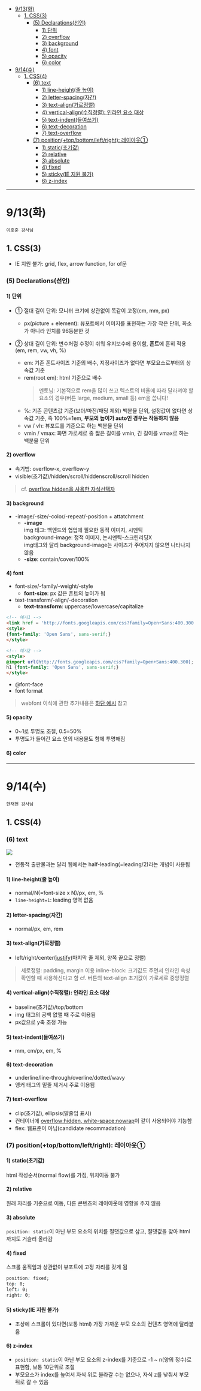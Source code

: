 - [9/13(화)](#913화)
  - [1. CSS(3)](#1-css3)
    - [(5) Declarations(선언)](#5-declarations선언)
      - [1) 단위](#1-단위)
      - [2) overflow](#2-overflow)
      - [3) background](#3-background)
      - [4) font](#4-font)
      - [5) opacity](#5-opacity)
      - [6) color](#6-color)
- [9/14(수)](#914수)
  - [1. CSS(4)](#1-css4)
    - [(6) text](#6-text)
      - [1) line-height(줄 높이)](#1-line-height줄-높이)
      - [2) letter-spacing(자간)](#2-letter-spacing자간)
      - [3) text-align(가로정렬)](#3-text-align가로정렬)
      - [4) vertical-align(수직정렬): 인라인 요소 대상](#4-vertical-align수직정렬-인라인-요소-대상)
      - [5) text-indent(들여쓰기)](#5-text-indent들여쓰기)
      - [6) text-decoration](#6-text-decoration)
      - [7) text-overflow](#7-text-overflow)
    - [(7) position(+top/bottom/left/right): 레이아웃①](#7-positiontopbottomleftright-레이아웃)
      - [1) static(초기값)](#1-static초기값)
      - [2) relative](#2-relative)
      - [3) absolute](#3-absolute)
      - [4) fixed](#4-fixed)
      - [5) sticky(IE 지원 불가)](#5-stickyie-지원-불가)
      - [6) z-index](#6-z-index)
---
# 9/13(화)
`이호준 강사님`

## 1. CSS(3)
* IE 지원 불가: grid, flex, arrow function, for of문 
### (5) Declarations(선언)
#### 1) 단위
* ① 절대 길이 단위: 모니터 크기에 상관없이 똑같이 고정(cm, mm, px)
  * px(picture + element): 뷰포트에서 이미지를 표현하는 가장 작은 단위, 화소가 아니라 인치를 96등분한 것
  
* ② 상대 길이 단위: 변수처럼 수정이 쉬워 유지보수에 용이함, **폰트**에 흔히 적용(em, rem, vw, vh, %)
  * em: 기존 폰트사이즈 기준의 배수, 지정사이즈가 없다면 부모요소로부터의 상속값 기준
  * rem(root em): html 기준으로 배수
    > 멘토님: 기본적으로 rem을 많이 쓰고 텍스트의 비율에 따라 달라져야 할 요소의 경우(버튼 large, medium, small 등) em을 씁니다!
  * %: 기존 콘텐츠값 기준(보더/마진/패딩 제외) 백분율 단위, 설정값이 없다면 상속값 기준, 즉 100%=1em, **부모의 높이가 auto인 경우는 작동하지 않음**
  * vw / vh: 뷰포트를 기준으로 하는 백분율 단위
  * vmin / vmax: 화면 가로세로 중 짧은 길이를 vmin, 긴 길이를 vmax로 하는 백분율 단위

#### 2) overflow
* 속기법: overflow-x, overflow-y
* visible(초기값)/hidden/scroll/hiddenscroll/scroll hidden

> cf. [overflow hidden을 사용한 자식선택자](https://www.google.com/search?q=overflow+hidden%EC%9D%84+%EC%82%AC%EC%9A%A9%ED%95%9C+%EC%9E%90%EC%8B%9D%EC%84%A0%ED%83%9D%EC%9E%90&sourceid=chrome&ie=UTF-8)

#### 3) background
* -image/-size/-color/-repeat/-position + attatchment
  * **-image**<br>
    img 태그: 백엔드와 협업에 필요한 동적 이미지, 시멘틱<br>
    background-image: 정적 이미지, 논시멘틱-스크린리딩X<br>
    img태그와 달리 background-image는 사이즈가 주어지지 않으면 나타나지 않음
  * **-size**: contain/cover/100%

#### 4) font
* font-size/-family/-weight/-style
  * **font-size**: px 값은 폰트의 높이가 됨
* text-transform/-align/-decoration
  * **text-transform**: uppercase/lowercase/capitalize

```html 
<!-- 예시1 -->
<link href = 'http://fonts.googleapis.com/css?family=Open+Sans:400.300' rel='stylesheet' type='text/css'>
<style>
{font-family: 'Open Sans', sans-serif;}
</style>
```

```html
<!-- 예시2 -->
<style>
@import url(http://fonts.googleapis.com/css?family=Open+Sans:400.300);
h1 {font-family: 'Open Sans', sans-serif;}
</style>
```
* @font-face
* font format
> webfont 이식에 관한 추가내용은 [하단 예시](https://paullabworkspace.notion.site/8-CSS-declarations-5b71dd1a23be48c0898178cb7d5816dd#c3ca09d3f0884a20bdb7ed6b3b6417b2) 참고

#### 5) opacity
* 0~1로 투명도 조절, 0.5=50% 
* 투명도가 들어간 요소 안의 내용물도 함께 투명해짐

#### 6) color


---
# 9/14(수)
`한재현 강사님`

## 1. CSS(4)
### (6) text
![](https://paullabworkspace.notion.site/image/https%3A%2F%2Fs3-us-west-2.amazonaws.com%2Fsecure.notion-static.com%2F2b20dde7-b3bf-4f86-9f70-c35a0a776002%2Ffont.png?table=block&id=4298f7de-5485-4733-a16b-517f175e3dfe&spaceId=579fe283-28aa-489d-ae65-d683304becfc&width=1610&userId=&cache=v2)

* 전통적 출판물과는 달리 웹에서는 half-leading(=leading/2)라는 개념이 사용됨
#### 1) line-height(줄 높이)
* normal/N(=font-size x N)/px, em, %
* `line-height=1`: leading 영역 없음
#### 2) letter-spacing(자간)
* normal/px, em, rem
#### 3) text-align(가로정렬)
* left/right/center/<u>justify</u>(마지막 줄 제외, 양쪽 끝으로 정렬)
> 세로정렬: padding, margin 이용
> inline-block: 크기값도 주면서 인라인 속성 확인할 때 사용하신다고 함
> cf. 버튼의 text-align 초기값이 가로세로 중앙정렬
#### 4) vertical-align(수직정렬): 인라인 요소 대상
* baseline(초기값)/top/bottom
* img 태그의 공백 없앨 때 주로 이용됨
* px값으로 y축 조정 가능
#### 5) text-indent(들여쓰기)
* mm, cm/px, em, %
#### 6) text-decoration
* underline/line-through/overline/dotted/wavy
* 앵커 태그의 밑줄 제거시 주로 이용됨
#### 7) text-overflow 
* clip(초기값), ellipsis(말줄임 표시)
* 컨테이너에 <u>overflow:hidden, white-space:nowrap</u>이 같이 사용되어야 기능함
* flex: 웹표준이 아님(candidate recommadation)

### (7) position(+top/bottom/left/right): 레이아웃①
#### 1) static(초기값)
html 작성순서(normal flow)를 가짐, 위치이동 불가
#### 2) relative
원래 자리를 기준으로 이동, 다른 콘텐츠의 레이아웃에 영향을 주지 않음
#### 3) absolute
`position: static`이 아닌 부모 요소의 위치를 절댓값으로 삼고, 절댓값을 찾아 html까지도 거슬러 올라감
#### 4) fixed 
스크롤 움직임과 상관없이 뷰포트에 고정 자리를 갖게 됨
```css
position: fixed;
top: 0;
left: 0;
right: 0;
```
#### 5) sticky(IE 지원 불가)
* 조상에 스크롤이 있다면(보통 html) 가장 가까운 부모 요소의 컨텐츠 영역에 달라붙음
#### 6) z-index
* `position: static`이 아닌 부모 요소의 z-index를 기준으로 -1 ~ n(양의 정수)로 표현함, 보통 10단위로 조절
* 부모요소가 index를 높여서 자식 위로 올라갈 수는 없으나, 자식 z를 낮춰서 부모 뒤로 갈 수 있음
